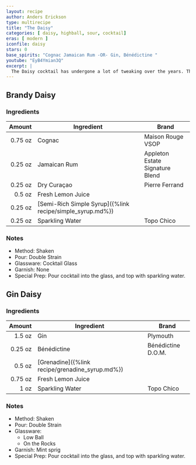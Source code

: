 ```yaml
---
layout: recipe
author: Anders Erickson
type: multirecipe
title: "The Daisy"
categories: [ daisy, highball, sour, cocktail]
eras: [ modern ]
iconfile: daisy
stars: 0
base_spirits: "Cognac Jamaican Rum -OR- Gin, Bénédictine "
youtube: "EyB4Ymian3Q"
excerpt: |
  The Daisy cocktail has undergone a lot of tweaking over the years. The essential DNA of the Daisy involves adding a little soda water to a Sour (spirit, citrus, sweetener). Beyond that, though, you can take some liberties. Jerry Thomas called for shaved ice; Savoy, for cracked. Any number of base spirits have been used as a foundation, and depending on which source you read, the finished drink should be poured into a cocktail glass, pewter mug, Julep cup, large goblet or glass highball. Earlier recipes include orange cordial, but by the early 20th century, grenadine had become the traditional sweetening agent. All versions, however, agree that a Daisy should be cold, refreshing and garnished with seasonal fruit. The following recipes are representative of then older and more modern versions.
---
```


<div class="subrecipe" markdown="1">

## Brandy Daisy

### Ingredients

|  Amount | Ingredient                                                | Brand                           |
| ------: | --------------------------------------------------------- | ------------------------------- |
| 0.75 oz | Cognac                                                    | Maison Rouge VSOP               |
| 0.25 oz | Jamaican Rum                                              | Appleton Estate Signature Blend |
| 0.25 oz | Dry Curaçao                                               | Pierre Ferrand                  |
|  0.5 oz | Fresh Lemon Juice                                         |
| 0.25 oz | [Semi-Rich Simple Syrup]({%link recipe/simple_syrup.md%}) |
| 0.25 oz | Sparkling Water                                           | Topo Chico                      |

### Notes

- Method: Shaken
- Pour: Double Strain
- Glassware: Cocktail Glass
- Garnish: None
- Special Prep: Pour cocktail into the glass, and top with sparkling water.

</div>
<div class="subrecipe" markdown="1">

## Gin Daisy

### Ingredients

|  Amount | Ingredient                                      | Brand              |
| ------: | ----------------------------------------------- | ------------------ |
|  1.5 oz | Gin                                             | Plymouth           |
| 0.25 oz | Bénédictine                                     | Bénédictine D.O.M. |
|  0.5 oz | [Grenadine]({%link recipe/grenadine_syrup.md%}) |
| 0.75 oz | Fresh Lemon Juice                               |
|    1 oz | Sparkling Water                                 | Topo Chico         |

### Notes

- Method: Shaken
- Pour: Double Strain
- Glassware:
  - Low Ball
  - On the Rocks
- Garnish: Mint sprig
- Special Prep: Pour cocktail into the glass, and top with sparkling water.

</div>
